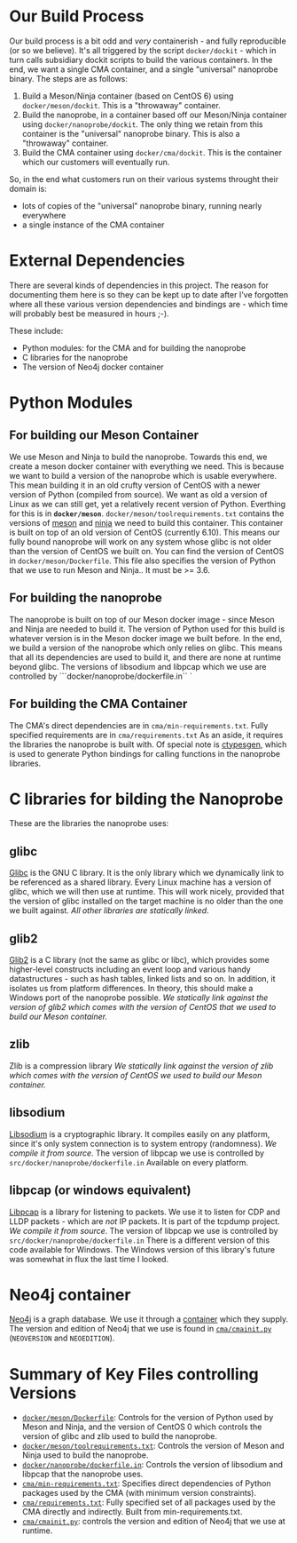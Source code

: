 # Our Build Process
Our build process is a bit odd and _very_ containerish - and fully reproducible (or so we believe). It's all triggered by the script ```docker/dockit``` - which in turn calls subsidiary dockit scripts to build the various containers. In the end, we want a single CMA container, and a single "universal" nanoprobe binary.
The steps are as follows:
 1. Build a Meson/Ninja container (based on CentOS 6) using ```docker/meson/dockit```. This is a "throwaway" container.
 2. Build the nanoprobe, in a container based off our Meson/Ninja container using ```docker/nanoprobe/dockit```. The only thing we retain from this container is the "universal" nanoprobe binary. This is also a "throwaway" container.
 3. Build the CMA container using ```docker/cma/dockit```. This is the container which our customers will eventually run.
 
 So, in the end what customers run on their various systems throught their domain is:
  - lots of copies of the "universal" nanoprobe binary, running nearly everywhere
  - a single instance of the CMA container
# External Dependencies
There are several kinds of dependencies in this project.
The reason for documenting them here is so they can be kept up to date
after I've forgotten where all these various version dependencies and bindings are - which time will probably best be measured in hours ;-).

These include:
  - Python modules: for the CMA and for building the nanoprobe
  - C libraries for the nanoprobe
  - The version of Neo4j docker container
# Python Modules
## For building our Meson Container
We use Meson and Ninja to build the nanoprobe. Towards this end, we create a meson docker container with everything we need.
This is because we want to build a version of the nanoprobe which is usable everywhere. This mean building it in an old crufty version of CentOS
with a newer version of Python (compiled from source).
We want as old a version of Linux as we can still get, yet a relatively recent version of Python.
Everthing for this is in **```docker/meson```**. ```docker/meson/toolrequirements.txt``` contains
the versions of [meson](https://mesonbuild.com/) and [ninja](https://ninja-build.org/) we need to build this container.
This container is built on top of an old version of CentOS (currently 6.10).
This means our fully bound nanoprobe will work on any system whose glibc is not older than the version of CentOS we built on.
You can find the version of CentOS in ```docker/meson/Dockerfile```. This file also specifies the version of Python that we use to run Meson and Ninja..
It must be >= 3.6. 
## For building the nanoprobe
The nanoprobe is built on top of our Meson docker image - since Meson and Ninja are needed to build it.
The version of Python used for this build is whatever version is in the Meson docker image we built before.
In the end, we build a version of the nanoprobe which only relies on glibc. This means that all its dependencies are used to
build it, and there are none at runtime beyond glibc.
The versions of libsodium and libpcap which we use are controlled by ```docker/nanoprobe/dockerfile.in``
`
## For building the CMA Container
The CMA's direct dependencies are in ```cma/min-requirements.txt```.
Fully specified requirements are in ```cma/requirements.txt```
As an aside, it requires the libraries the nanoprobe is built with.
Of special note is [ctypesgen](https://github.com/davidjamesca/ctypesgen), which is used to generate Python bindings for calling functions in the nanoprobe libraries.
# C libraries for bilding the Nanoprobe
These are the libraries the nanoprobe uses:
## glibc
[Glibc](https://www.gnu.org/software/libc/) is the GNU C library. It is the only library which we dynamically link to be referenced as a shared library.
Every Linux machine has a version of glibc, which we will then use at runtime. This will work nicely, provided that the version of glibc installed on the target machine is
no older than the one we built against. _All other libraries are statically linked_.
## glib2
[Glib2](https://wiki.gnome.org/Projects/GLib) is a C library (not the same as glibc or libc),
which provides some higher-level constructs including an event loop and various handy datastructures - such as hash tables, linked lists and so on.
In addition, it isolates us from platform differences. In theory, this should make a Windows port of the nanoprobe possible.
_We statically link against the version of glib2 which comes with the version of CentOS that we used to build our Meson container._
## zlib
Zlib is a compression library
_We statically link against the version of zlib which comes with the version of CentOS we used to build our Meson container._
## libsodium
[Libsodium](https://github.com/jedisct1/libsodium) is a cryptographic library.
It compiles easily on any platform, since it's only system connection is to system entropy (randomness).
_We compile it from source_. The version of libpcap we use is controlled by ```src/docker/nanoprobe/dockerfile.in```
Available on every platform.
## libpcap (or windows equivalent)
[Libpcap](https://www.tcpdump.org/) is a library for listening to packets. We use it to listen for CDP and LLDP packets - which are _not_ IP packets. It is part of the tcpdump project.
_We compile it from source_. The version of libpcap we use is controlled by ```src/docker/nanoprobe/dockerfile.in```
There is a different version of this code available for Windows.
The Windows version of this library's future was somewhat in flux the last time I looked.
# Neo4j container
[Neo4j](https://neo4j.com/) is a graph database. We use it through a [container](https://hub.docker.com/_/neo4j) which they supply.
The version and edition of Neo4j that we use is found in [```cma/cmainit.py```](https://github.com/assimilation/assimilation-official/blob/rel_2_dev/cma/cmainit.py) (```NEOVERSION``` and ```NEOEDITION```).
  
# Summary of Key Files controlling Versions
  - [```docker/meson/Dockerfile```](https://github.com/assimilation/assimilation-official/blob/rel_2_dev/docker/meson/Dockerfile): Controls for the version of Python used by Meson and Ninja, and the version of CentOS 0 which controls the version of glibc and zlib used to build the nanoprobe.
  - [```docker/meson/toolrequirements.txt```](https://github.com/assimilation/assimilation-official/blob/rel_2_dev/docker/meson/toolrequirements.txt): Controls the version of Meson and Ninja used to build the nanoprobe.
  - [```docker/nanoprobe/dockerfile.in```](https://github.com/assimilation/assimilation-official/blob/rel_2_dev/nanoprobe/dockerfile.in): Controls the version of libsodium and libpcap that the nanoprobe uses.
  - [```cma/min-requirements.txt```](https://github.com/assimilation/assimilation-official/blob/rel_2_dev/cma/min-requirements.txt): Specifies direct dependencies of Python packages used by the CMA (with minimum version constraints).
  - [```cma/requirements.txt```](https://github.com/assimilation/assimilation-official/blob/rel_2_dev/cma/requirement.txt): Fully specified set of all packages used by the CMA directly and indirectly. Built from min-requirements.txt.
  - [```cma/cmainit.py```](https://github.com/assimilation/assimilation-official/blob/rel_2_dev/cma/cmainit.py): controls the version and edition of Neo4j that we use at runtime.
